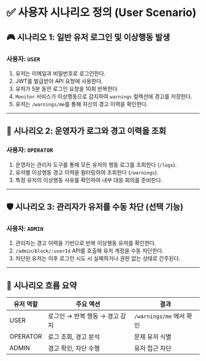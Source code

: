 # ✅ 사용자 시나리오 정의 (User Scenario)

## 🎮 시나리오 1: 일반 유저 로그인 및 이상행동 발생

### 사용자: `USER`

1. 유저는 이메일과 비밀번호로 로그인한다.
2. JWT를 발급받아 API 요청에 사용한다.
3. 유저가 5분 동안 로그인 요청을 10회 반복한다.
4. `Monitor` 서비스가 이상행동으로 감지하여 `warnings` 컬렉션에 경고를 저장한다.
5. 유저는 `/warnings/me`를 통해 자신의 경고 이력을 확인한다.

---

## 🔧 시나리오 2: 운영자가 로그와 경고 이력을 조회

### 사용자: `OPERATOR`

1. 운영자는 관리자 도구를 통해 모든 유저의 행동 로그를 조회한다 (`/logs`).
2. 유저별 이상행동 경고 이력을 필터링하여 조회한다 (`/warnings`).
3. 특정 유저의 이상행동 사유를 확인하여 내부 대응 회의를 준비한다.

---

## 🛡️ 시나리오 3: 관리자가 유저를 수동 차단 (선택 기능)

### 사용자: `ADMIN`

1. 관리자는 경고 이력을 기반으로 반복 이상행동 유저를 확인한다.
2. `/admin/block/:userId` API를 호출해 유저 계정을 수동 차단한다.
3. 차단된 유저는 이후 로그인 시도 시 실패하거나 권한 없는 상태로 간주된다.

---

## 📌 시나리오 흐름 요약

| 유저 역할    | 주요 액션               | 결과                   |
|----------|---------------------|----------------------|
| USER     | 로그인 → 반복 행동 → 경고 감지 | `/warnings/me` 에서 확인 |
| OPERATOR | 로그 조회, 경고 분석        | 문제 유저 식별             |
| ADMIN    | 경고 확인, 차단 수행        | 유저 접근 차단             |

